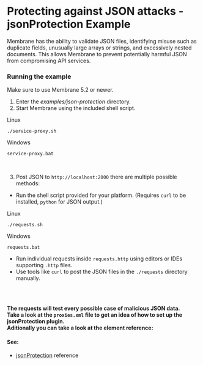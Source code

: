 # Protecting against JSON attacks - jsonProtection Example

Membrane has the ability to validate JSON files, identifying misuse such as duplicate fields, unusually large arrays or strings, and excessively nested documents. This allows Membrane to prevent potentially harmful JSON from compromising API services.

### Running the example

Make sure to use Membrane 5.2 or newer.

1. Enter the _examples/json-protection_ directory.
2. Start Membrane using the included shell script. 
 
Linux
```shell
./service-proxy.sh
```
Windows
```batch
service-proxy.bat
```
<br/>

3. Post JSON to ```http://localhost:2000``` there are multiple possible methods:

* Run the shell script provided for your platform. (Requires ```curl``` to be installed, ```python``` for JSON output.)

Linux
```shell
./requests.sh
```
Windows
```batch
requests.bat
```

* Run individual requests inside ```requests.http``` using editors or IDEs supporting ```.http``` files.
* Use tools like ```curl``` to post the JSON files in the ```./requests``` directory manually.
<br/>
<br/>

**The requests will test every possible case of malicious JSON data.  
Take a look at the ```proxies.xml``` file to get an idea of how to set up the jsonProtection plugin.  
Aditionally you can take a look at the element reference:**

#### See:  
* [jsonProtection](https://membrane-soa.org/api-gateway-doc/current/configuration/reference/jsonProtection.htm) reference
